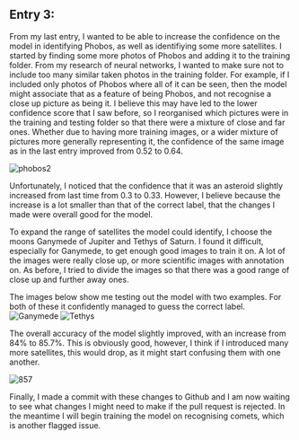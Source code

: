 ## Entry 3:
From my last entry, I wanted to be able to increase the confidence on the model in identifying Phobos, as well as identifiying some more satellites. I started by finding some more photos of Phobos and adding it to the training folder. From my research of neural networks, I wanted to make sure not to include too many similar taken photos in the training folder. For example, if I included only photos of Phobos where all of it can be seen, then the model might associate that as a feature of being Phobos, and not recognise a close up picture as being it. I believe this may have led to the lower confidence score that I saw before, so I reorganised which pictures were in the training and testing folder so that there were a mixture of close and far ones. Whether due to having more training images, or a wider mixture of pictures more generally representing it, the confidence of the same image as in the last entry improved from 0.52 to 0.64.

![phobos2](https://user-images.githubusercontent.com/92369126/166838903-121f7c12-c454-4b79-afc3-21aef9b54dc4.png)

Unfortunately, I noticed that the confidence that it was an asteroid slightly increased from last time from 0.3 to 0.33. However, I believe because the increase is a lot smaller than that of the correct label, that the changes I made were overall good for the model.

To expand the range of satellites the model could identify, I choose the moons Ganymede of Jupiter and Tethys of Saturn. I found it difficult, especially for Ganymede, to get enough good images to train it on. A lot of the images were really close up, or more scientific images with annotation on. As before, I tried to divide the images so that there was a good range of close up and further away ones.    

The images below show me testing out the model with two examples. For both of these it confidently managed to guess the correct label.
![Ganymede](https://github.com/zapper-95/Learning-Log/blob/main/ganymede.png)
![Tethys](https://github.com/zapper-95/Learning-Log/blob/main/tethys.png)


The overall accuracy of the model slightly improved, with an increase from 84% to 85.7%. This is obviously good, however, I think if I introduced many more satellites, this would drop, as it might start confusing them with one another.

![857](https://user-images.githubusercontent.com/92369126/166838987-539b20da-981f-4f9a-b428-3ba543833eaa.png)

Finally, I made a commit with these changes to Github and I am now waiting to see what changes I might need to make if the pull request is rejected. In the meantime I will begin training the model on recognising comets, which is another flagged issue. 

